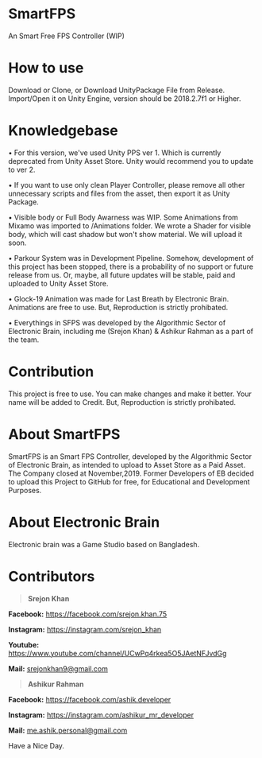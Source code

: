 # SmartFPS

An Smart Free FPS Controller (WIP)


# How to use

Download or Clone, or Download UnityPackage File from Release. Import/Open it on Unity Engine, version should be 2018.2.7f1 or Higher. 

# Knowledgebase

• For this version, we've used Unity PPS ver 1. Which is currently deprecated from Unity Asset Store. Unity would recommend you to update to ver 2. 

• If you want to use only clean Player Controller, please remove all other unnecessary scripts and files from the asset, then export it as Unity Package. 

• Visible body or Full Body Awarness was WIP. Some Animations from Mixamo was imported to /Animations folder. We wrote a Shader for visible body, which will cast shadow but won't show material. We will upload it soon. 

• Parkour System was in Development Pipeline. Somehow, development of this project has been stopped, there is a probability of no support or future release from us. Or, maybe, all future updates will be stable, paid and uploaded to Unity Asset Store.

• Glock-19 Animation was made for Last Breath by Electronic Brain. Animations are free to use. But, Reproduction is strictly prohibated. 

• Everythings in SFPS was developed by the Algorithmic Sector of Electronic Brain, including me (Srejon Khan) & Ashikur Rahman as a part of the team.


# Contribution 
This project is free to use. You can make changes and make it better. Your name will be added to Credit. But, Reproduction is strictly prohibated.

# About SmartFPS 
SmartFPS is an Smart FPS Controller, developed by the Algorithmic Sector of Electronic Brain, as intended to upload to Asset Store as a Paid Asset. The Company closed at November,2019. Former Developers of EB decided to upload this Project to GitHub for free, for Educational and Development Purposes.   

# About Electronic Brain 
Electronic brain was a Game Studio based on Bangladesh.

# Contributors 
 >**Srejon Khan**

 **Facebook:** https://facebook.com/srejon.khan.75

 **Instagram:** https://instagram.com/srejon_khan

 **Youtube:** https://www.youtube.com/channel/UCwPq4rkea5O5JAetNFJvdGg

 **Mail:** srejonkhan9@gmail.com

 >**Ashikur Rahman** 
 
 **Facebook:** https://facebook.com/ashik.developer

 **Instagram:** https://instagram.com/ashikur_mr_developer

 **Mail:** me.ashik.personal@gmail.com
 

Have a Nice Day.

